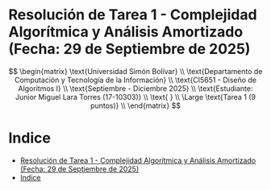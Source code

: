 # Resolución de Tarea 1 - Complejidad Algorítmica y Análisis Amortizado (Fecha: 29 de Septiembre de 2025)

$$
\begin{matrix}
\text{Universidad Simón Bolívar} \\
\text{Departamento de Computación y Tecnología de la Información} \\
\text{CI5651 - Diseño de Algoritmos I} \\
\text{Septiembre - Diciembre 2025} \\
\text{Estudiante: Junior Miguel Lara Torres (17-10303)} \\
\text{ } \\
\Large \text{Tarea 1 (9 puntos)} \\
\end{matrix}
$$

# Indice
- [Resolución de Tarea 1 - Complejidad Algorítmica y Análisis Amortizado (Fecha: 29 de Septiembre de 2025)](#resolución-de-tarea-1---complejidad-algorítmica-y-análisis-amortizado-fecha-29-de-septiembre-de-2025)
- [Indice](#indice)

